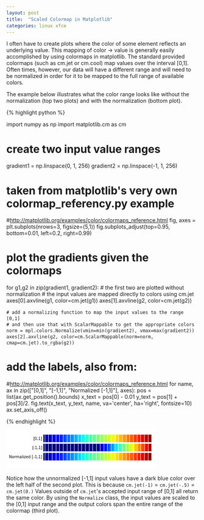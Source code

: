 ```yaml
---
layout: post
title:  "Scaled Colormap in Matplotlib"
categories: linux xfce
---
```


I often have to create plots where the color of some element reflects an
underlying value. This mapping of color -> value is generally easily
accomplished by using colormaps in matplotlib. The standard provided colormaps
(such as cm.jet or cm.cool) map values over the interval [0,1].  Often times,
however, our data will have a different range and will need to be normalized in
order for it to be mapped to the full range of available colors.

The example below illustrates what the color range looks like without the
normalization (top two plots) and with the normalization (bottom plot).

{% highlight python %}

import numpy as np
import matplotlib.cm as cm

# create two input value ranges
gradient1 = np.linspace(0, 1, 256)
gradient2 = np.linspace(-1, 1, 256)

# taken from matplotlib's very own colormap_referency.py example
#http://matplotlib.org/examples/color/colormaps_reference.html
fig, axes = plt.subplots(nrows=3, figsize=(5,1))
fig.subplots_adjust(top=0.95, bottom=0.01, left=0.2, right=0.99)

# plot the gradients given the colormaps
for g1,g2 in zip(gradient1, gradient2):
    # the first two are plotted without normalization
    # the input values are mapped directly to colors using cm.jet
    axes[0].axvline(g1, color=cm.jet(g1))
    axes[1].axvline(g2, color=cm.jet(g2))
    
    # add a normalizing function to map the input values to the range [0,1]
    # and then use that with ScalarMappable to get the appropriate colors
    norm = mpl.colors.Normalize(vmin=min(gradient2), vmax=max(gradient2))
    axes[2].axvline(g2, color=cm.ScalarMappable(norm=norm, cmap=cm.jet).to_rgba(g2))

# add the labels, also from:
#http://matplotlib.org/examples/color/colormaps_reference.html
for name, ax in zip(["[0,1]", "[-1,1]", "Normalized [-1,1]"], axes):
    pos = list(ax.get_position().bounds)
    x_text = pos[0] - 0.01
    y_text = pos[1] + pos[3]/2.
    fig.text(x_text, y_text, name, va='center', ha='right', fontsize=10)
    ax.set_axis_off()

{% endhighlight %}

![Mapping different value ranges to colors](/img/scaled_colormap.png)

Notice how the unnormalized [-1,1] input values have a dark blue color over the
left half of the second plot. This is because `cm.jet(-1)` = `cm.jet(-.5)` =
`cm.jet(0.)` Values outside of `cm.jet`'s accepted input range of [0,1] all
return the same color. By using the `Normalize` class, the input values are
scaled to the [0,1] input range and the output colors span the entire range of
the colormap (third plot).
